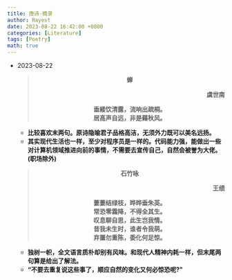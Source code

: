 ```yaml
---
title: 唐诗-摘录
author: Rayest
date: 2023-08-22 16:42:00 +0800
categories: [Literature]
tags: [Poetry]
math: true
---
```


- 2023-08-22
  > <center><b>蝉<b><center>
  > <p align="right"><b>虞世南<b>
  > <div align='center'><b>垂緌饮清露，流响出疏桐。<b>
  > <div align='center'><b>居高声自远，非是藉秋风。<b>

  - 比较喜欢末两句。原诗隐喻君子品格高洁，无须外力既可以美名远扬。
  - 其实现代生活也一样，至少对程序员是一样的。代码能力强，能做出一些对计算机领域推进向前的事情，不需要去宣传自己，自然会被誉为大佬。(职场除外)
  
  > <center><b>石竹咏<b><center>
  > <p align="right"><b>王绩<b>
  > <div align='center'><b>萋萋结绿枝，晔晔垂朱英。<b>
  > <div align='center'><b>常恐零霜降，不得全其生。<b>
  > <div align='center'><b>叹息聊自思，此生岂我情。
  > <div align='center'><b>昔我未生时，谁者令我萌。
  > <div align='center'><b>弃置勿重陈，委化何足惊。

  - 独树一帜，全文语言质朴却别有风味。和现代人精神内耗一样，但末尾两句算是给出了解法。
  - “不要去重复说这些事了，顺应自然的变化又何必惊恐呢?"

